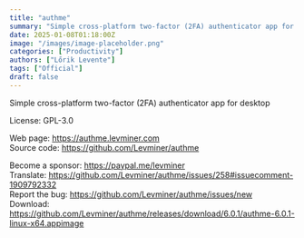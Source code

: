 ```yaml
---
title: "authme"
summary: "Simple cross-platform two-factor (2FA) authenticator app for desktop."
date: 2025-01-08T01:18:00Z
image: "/images/image-placeholder.png"
categories: ["Productivity"]
authors: ["Lőrik Levente"]
tags: ["Official"]
draft: false
---
```


Simple cross-platform two-factor (2FA) authenticator app for desktop

License: GPL-3.0

Web page: <https://authme.levminer.com>  
Source code: <https://github.com/Levminer/authme>

Become a sponsor: <https://paypal.me/levminer>  
Translate: <https://github.com/Levminer/authme/issues/258#issuecomment-1909792332>  
Report the bug: <https://github.com/Levminer/authme/issues/new>  
Download: <https://github.com/Levminer/authme/releases/download/6.0.1/authme-6.0.1-linux-x64.appimage>
